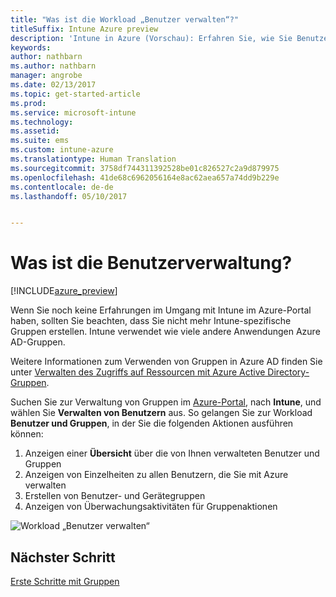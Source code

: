 ```yaml
---
title: "Was ist die Workload „Benutzer verwalten“?"
titleSuffix: Intune Azure preview
description: 'Intune in Azure (Vorschau): Erfahren Sie, wie Sie Benutzer mit Microsoft Intune und Azure anzeigen und verwalten.'
keywords: 
author: nathbarn
ms.author: nathbarn
manager: angrobe
ms.date: 02/13/2017
ms.topic: get-started-article
ms.prod: 
ms.service: microsoft-intune
ms.technology: 
ms.assetid: 
ms.suite: ems
ms.custom: intune-azure
ms.translationtype: Human Translation
ms.sourcegitcommit: 3758df744311392528be01c826527c2a9d879975
ms.openlocfilehash: 41de68c6962056164e8ac62aea657a74dd9b229e
ms.contentlocale: de-de
ms.lasthandoff: 05/10/2017


---
```


# <a name="what-is-user-management"></a>Was ist die Benutzerverwaltung?


[!INCLUDE[azure_preview](../includes/azure_preview.md)]

Wenn Sie noch keine Erfahrungen im Umgang mit Intune im Azure-Portal haben, sollten Sie beachten, dass Sie nicht mehr Intune-spezifische Gruppen erstellen. Intune verwendet wie viele andere Anwendungen Azure AD-Gruppen.

Weitere Informationen zum Verwenden von Gruppen in Azure AD finden Sie unter [Verwalten des Zugriffs auf Ressourcen mit Azure Active Directory-Gruppen](https://docs.microsoft.com/azure/active-directory/active-directory-manage-groups).

Suchen Sie zur Verwaltung von Gruppen im [Azure-Portal](https://portal.azure.com), nach **Intune**, und wählen Sie **Verwalten von Benutzern** aus. So gelangen Sie zur Workload **Benutzer und Gruppen**, in der Sie die folgenden Aktionen ausführen können:

1. Anzeigen einer **Übersicht** über die von Ihnen verwalteten Benutzer und Gruppen
2. Anzeigen von Einzelheiten zu allen Benutzern, die Sie mit Azure verwalten
3. Erstellen von Benutzer- und Gerätegruppen
4. Anzeigen von Überwachungsaktivitäten für Gruppenaktionen

![Workload „Benutzer verwalten“](./media/manage-users.png)


## <a name="next-step"></a>Nächster Schritt

[Erste Schritte mit Gruppen](../manage-users/get-started-with-groups.md)

